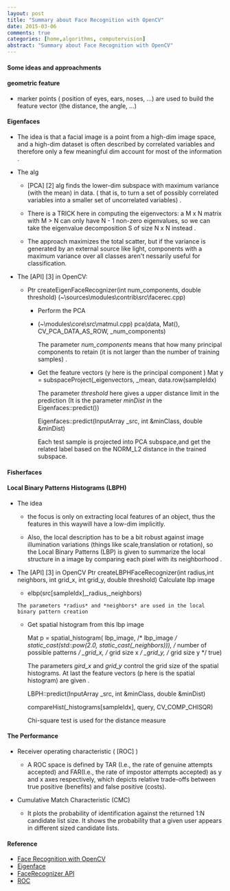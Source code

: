 ```yaml
---
layout: post
title: "Summary about Face Recognition with OpenCV"
date: 2015-03-06
comments: true
categories: [home,algorithms, computervision]
abstract: "Summary about Face Recognition with OpenCV"
---
```


#### Some ideas and approachments

#### geometric feature
* marker points ( position of eyes, ears, noses, ...) are used to build the feature vector (the distance, the angle, ...)

#### Eigenfaces
* The idea is that a facial image is a point from a high-dim image space, and a high-dim dataset is often described by correlated variables and therefore only a few meaningful dim account for most of the information .

* The alg
    - [PCA] [2] alg finds the lower-dim subspace with maximum variance (with the mean) in data.
          ( that is, to turn a set of possibly correlated variables into a smaller set of uncorrelated variables) .

    - There is a TRICK here in computing the eigenvectors: a M x N matrix with M > N can only
          have N - 1 non-zero eigenvalues, so we can take the eigenvalue decomposition S of size N x N instead .

    - The approach maximizes the total scatter, but if the variance is generated by an external source like light, components with a maximum variance over all classes aren't nessarily useful for classification.

* The [API] [3] in OpenCV:
    - Ptr<FaceRecognizer> createEigenFaceRecognizer(int num_components, double threshold)
            (~\sources\modules\contrib\src\facerec.cpp)
        + Perform the PCA
        + (~\modules\core\src\matmul.cpp)
          pca(data, Mat(), CV_PCA_DATA_AS_ROW, _num_components)

          The parameter *num_components* means that how many principal components to retain (it is not
                larger than the number of training samples) .

        + Get the feature vectors (y here is the principal component )
          Mat y = subspaceProject(_eigenvectors, _mean, data.row(sampleIdx)

          The parameter *threshold* here gives a upper distance limit in the prediction (It is the parameter *minDist* in the  Eigenfaces::predict())


           Eigenfaces::predict(InputArray _src, int &minClass, double &minDist)
           
          Each test sample is projected into PCA subspace,and get the related label based on the NORM_L2 distance in the trained subspace.


#### Fisherfaces

#### Local Binary Patterns Histograms (LBPH)
* The idea
    - the focus is only on extracting local features of an object, thus the features in this waywill have a low-dim implicitly.

    - Also, the local description has to be a bit robust against image illumination variations (things like scale,translation or rotation), so the Local Binary Patterns (LBP) is given to summarize the local structure in a image by comparing each pixel with its neighborhood .

* The [API] [3] in OpenCV
  Ptr<FaceRecognizer> createLBPHFaceRecognizer(int radius,int neighbors, int grid_x, int grid_y, double threshold) Calculate lbp image

    -  elbp(src[sampleIdx],_radius,_neighbors)

      The parameters *radius* and *neighbors* are used in the local binary pattern creation

    - Get spatial histogram from this lbp image

      Mat p = spatial_histogram(
                lbp_image, /* lbp_image */
                static_cast<int>(std::pow(2.0, static_cast<double>(_neighbors))), /* number of possible patterns */
                _grid_x, /* grid size x */
                _grid_y, /* grid size y */
                true)

      The parameters *gird_x* and *grid_y* control the grid size of the spatial histograms.
              At last the feature vectors (p here is the spatial histogram) are given .

      LBPH::predict(InputArray _src, int &minClass, double &minDist)
          
      compareHist(_histograms[sampleIdx], query, CV_COMP_CHISQR)

      Chi-square test is used for the distance measure

#### The Performance

   * Receiver operating characteristic ( [ROC]  )
       - A ROC space is defined by TAR (I.e., the rate of genuine attempts accepted) and FAR(I.e., the rate of
        impostor attempts accepted) as y and x axes respectively, which depicts relative trade-offs between
        true positive (benefits) and false positive (costs).

   * Cumulative Match Characteristic (CMC)
       - It plots the probability of identification against the returned 1:N candidate list size.
           It shows the probability that a given user appears in different sized candidate lists.

#### Reference        
   * [Face Recognition with OpenCV](http://docs.opencv.org/2.4/modules/contrib/doc/facerec/facerec_tutorial.html)
   * [Eigenface](http://en.wikipedia.org/wiki/Eigenface/)
   * [FaceRecognizer API](http://docs.opencv.org/trunk/modules/contrib/doc/facerec/facerec_api.html)
   * [ROC](http://en.wikipedia.org/wiki/Receiver_operating_characteristic)
